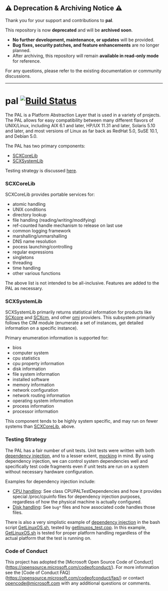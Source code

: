 ## ⚠️ Deprecation & Archiving Notice ⚠️  

 Thank you for your support and contributions to **pal**.  

 This repository is now **deprecated** and will be **archived soon**.  

 - **No further development, maintenance, or updates** will be provided.  
 - **Bug fixes, security patches, and feature enhancements** are no longer planned.  
 - After archiving, this repository will remain **available in read-only mode** for reference.  

 For any questions, please refer to the existing documentation or community discussions.  

 ---
# pal [![Build Status](https://travis-ci.org/Microsoft/pal.svg?branch=master)](https://travis-ci.org/Microsoft/pal)

The PAL is a Platform Abstraction Layer that is used in a variety of
projects. The PAL allows for easy compatibility between many different
flavors of UNIX/Linux, including AIX 6.1 and later, HP/UX 11.31 and
later, Solaris 5.10 and later, and most versions of Linux as far back
as RedHat 5.0, SuSE 10.1, and Debian 5.0.

The PAL has two primary components:

- [SCXCoreLib](#scxcorelib)
- [SCXSystemLib](#scxsystemlib)

Testing strategy is discussed [here](#testing-strategy).

### SCXCoreLib

SCXCoreLib provides portable services for:

- atomic handling
- UNIX conditions
- directory lookup
- file handling (reading/writing/modifying)
- ref-counted handle mechanism to release on last use
- common logging framework
- marshalling/unmarshalling
- DNS name resolution
- pocess launching/controlling
- regular expressions
- singletons
- threading
- time handling
- other various functions

The above list is not intended to be all-inclusive. Features are added
to the PAL as necessary.

### SCXSystemLib

SCXSystemLib primarily returns statistical information for products
like [SCXcore][] and [SCXcm][], and other [omi][] providers. This
subsystem primarily follows the CIM module (enumerate a set of
instances, get detailed information on a specific instance).

[SCXcore]: https://github.com/Microsoft/SCXcore
[SCXcm]: https://github.com/Microsoft/SCXcm
[omi]: https://github.com/Microsoft/omi

Primary enumeration information is supported for:

- bios
- computer system
- cpu statistics
- cpu property information
- disk information
- file system information
- installed software
- memory information
- network configuration
- network routing information
- operating system information
- process information
- processor information

This component tends to be highly system specific, and may run on
fewer systems than [SCXCoreLib](#scxcorelib), above.

### Testing Strategy

The PAL has a fair number of unit tests. Unit tests were written with
both [dependency injection][], and to a lesser extent, [mocking][] in
mind. By using dependency injection, we can control system
dependencies well and specifically test code fragments even if unit
tests are run on a system without necessary hardware configuration.

Examples for dependency injection include:

- [CPU handling][]: See class CPUPALTestDependencies and how it provides
special /proc/cpuinfo files for dependency injection purposes, regardless
of how the physical machine is actually configured.
- [Disk handling][]: See `bug*` files and how associated code handles those files.

There is also a very simplistic example of [dependency injection][] in
the bash script [GetLinuxOS.sh][], tested by [getlinuxos_test.cpp][].
In this example, [GetLinuxOS.sh][] is tested for proper platform handling
regardless of the actual platform that the test is running on.

[dependency injection]: https://en.wikipedia.org/wiki/Dependency_injection
[mocking]: https://en.wikipedia.org/wiki/Mock_object

[CPU handling]: https://github.com/Microsoft/pal/tree/master/test/code/scxsystemlib/cpu
[Disk handling]: https://github.com/Microsoft/pal/tree/master/test/code/scxsystemlib/disk

[GetLinuxOS.sh]: https://github.com/Microsoft/pal/blob/master/source/code/scxsystemlib/common/GetLinuxOS.sh
[getlinuxos_test.cpp]: https://github.com/Microsoft/pal/blob/master/test/code/scxsystemlib/common/getlinuxos_test.cpp

### Code of Conduct

This project has adopted the [Microsoft Open Source Code of Conduct]
(https://opensource.microsoft.com/codeofconduct/).  For more
information see the [Code of Conduct FAQ]
(https://opensource.microsoft.com/codeofconduct/faq/) or contact
[opencode@microsoft.com](mailto:opencode@microsoft.com) with any
additional questions or comments.
